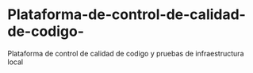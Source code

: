 # Plataforma-de-control-de-calidad-de-codigo-
Plataforma de control de calidad de codigo y pruebas de infraestructura local
